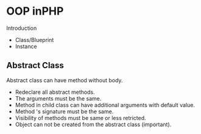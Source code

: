 # OOP inPHP

Introduction

- Class/Blueprint
- Instance

## Abstract Class

Abstract class can have method without body.

- Redeclare all abstract methods.
- The arguments must be the same.
- Method in child class can have additional arguments with default value.
- Method 's signature must be the same.
- Visibility of methods must be same or less retricted.
- Object can not be created from the abstract class (important).